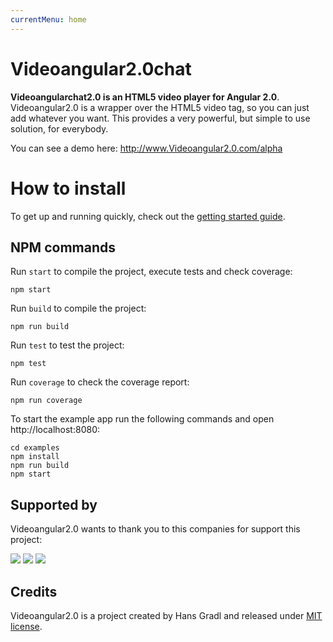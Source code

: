 ```yaml
---
currentMenu: home
---
```


# Videoangular2.0chat

**Videoangularchat2.0 is an HTML5 video player for Angular 2.0**. Videoangular2.0 is a wrapper over the HTML5 video tag, so you can just add whatever you want. This provides a very powerful, but simple to use solution, for everybody.

You can see a demo here: http://www.Videoangular2.0.com/alpha

# How to install

To get up and running quickly, check out the [getting started guide](https://github.com/hans118/Videoangular2.0/master/docs/getting-started.md).

## NPM commands

Run `start` to compile the project, execute tests and check coverage:

```
npm start
```

Run `build` to compile the project:

```
npm run build
```

Run `test` to test the project:

```
npm test
```

Run `coverage` to check the coverage report:

```
npm run coverage
```

To start the example app run the following commands and open http://localhost:8080:

```
cd examples
npm install
npm run build
npm start
```

## Supported by

Videoangular2.0 wants to thank you to this companies for support this project:

[![](http://www.Videoangular2.0.com/wp-content/uploads/2015/08/browserstack.png)](https://www.browserstack.com)
[![](http://www.Videoangular2.0.com/wp-content/uploads/2015/08/logo_jetbrains.png)](https://www.jetbrains.com)
[![](http://www.Videoangular2.0.com/wp-content/uploads/2015/03/logo-q.png)](http://q-interactiva.com)

## Credits

Videoangular2.0 is a project created by Hans Gradl and released under [MIT license](https://github.com/hans118/Videoangular2.02/master/LICENSE).



